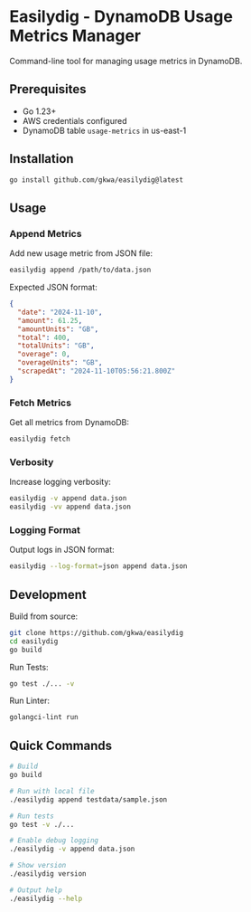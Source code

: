 # Easilydig - DynamoDB Usage Metrics Manager

Command-line tool for managing usage metrics in DynamoDB.

## Prerequisites

- Go 1.23+
- AWS credentials configured
- DynamoDB table `usage-metrics` in us-east-1

## Installation

```bash
go install github.com/gkwa/easilydig@latest
```

## Usage

### Append Metrics

Add new usage metric from JSON file:

```bash
easilydig append /path/to/data.json
```

Expected JSON format:
```json
{
  "date": "2024-11-10",
  "amount": 61.25,
  "amountUnits": "GB", 
  "total": 400,
  "totalUnits": "GB",
  "overage": 0,
  "overageUnits": "GB",
  "scrapedAt": "2024-11-10T05:56:21.800Z"
}
```

### Fetch Metrics

Get all metrics from DynamoDB:

```bash
easilydig fetch
```

### Verbosity

Increase logging verbosity:

```bash
easilydig -v append data.json
easilydig -vv append data.json
```

### Logging Format

Output logs in JSON format:

```bash
easilydig --log-format=json append data.json
```

## Development

Build from source:

```bash
git clone https://github.com/gkwa/easilydig
cd easilydig
go build
```

Run Tests:

```bash
go test ./... -v
```

Run Linter:

```bash 
golangci-lint run
```

## Quick Commands

```bash
# Build
go build

# Run with local file
./easilydig append testdata/sample.json

# Run tests
go test -v ./...

# Enable debug logging
./easilydig -v append data.json

# Show version
./easilydig version

# Output help
./easilydig --help
```